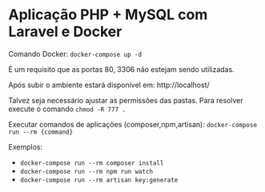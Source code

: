 # Aplicação PHP + MySQL com Laravel e Docker

Comando Docker: `docker-compose up -d`

É um requisito que as portas 80, 3306 não estejam sendo utilizadas. 

Após subir o ambiente estará disponível em: http://localhost/

Talvez seja necessário ajustar as permissões das pastas. Para resolver execute o comando `chmod -R 777 .`

Executar comandos de aplicações (composer,npm,artisan): `docker-compose run --rm {command}`

Exemplos: 
- `docker-compose run --rm composer install`
- `docker-compose run --rm npm run watch`
- `docker-compose run --rm artisan key:generate`

